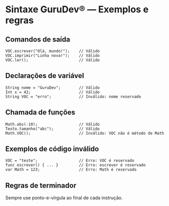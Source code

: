 # Sintaxe GuruDev® — Exemplos e regras

## Comandos de saída

```gurudev
VOC.escrever("Olá, mundo!");    // Válido
VOC.imprimir("Linha nova!");    // Válido
VOC.ler();                      // Válido
```

## Declarações de variável

```gurudev
String nome = "GuruDev";        // Válido
Int x = 42;                     // Válido
String VOC = "erro";            // Inválido: nome reservado
```

## Chamada de funções

```gurudev
Math.abs(-10);                  // Válido
Texto.tamanho("abc");           // Válido
Math.VOC();                     // Inválido: VOC não é método de Math
```

## Exemplos de código inválido

```gurudev
VOC = "teste";                  // Erro: VOC é reservado
func escrever() { ... }         // Erro: escrever é reservado
var Math = 123;                 // Erro: Math é reservado
```

## Regras de terminador

Sempre use ponto-e-vírgula ao final de cada instrução.
